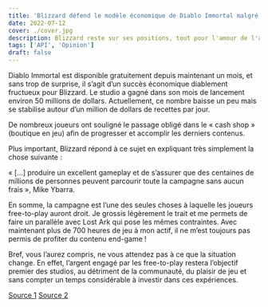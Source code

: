 ```yaml
---
title: 'Blizzard défend le modèle économique de Diablo Immortal malgré le torrent de critiques'
date: 2022-07-12
cover: ./cover.jpg
description: Blizzard reste sur ses positions, tout pour l'amour de l'argent.
tags: ['API', 'Opinion']
draft: false
---
```


Diablo Immortal est disponible gratuitement depuis maintenant un mois, et sans trop de surprise, il s’agit d’un succès économique diablement fructueux pour Blizzard. Le studio a gagné dans son mois de lancement environ 50 millions de dollars. Actuellement, ce nombre baisse un peu mais se stabilise autour d’un million de dollars de recettes par jour.

De nombreux joueurs ont souligné le passage obligé dans le « cash shop » (boutique en jeu) afin de progresser et accomplir les derniers contenus.

Plus important, Blizzard répond à ce sujet en expliquant très simplement la chose suivante :

« […] produire un excellent gameplay et de s’assurer que des centaines de millions de personnes peuvent parcourir toute la campagne sans aucun frais », Mike Ybarra.

En somme, la campagne est l’une des seules choses à laquelle les joueurs free-to-play auront droit. Je grossis légèrement le trait et me permets de faire un parallèle avec Lost Ark qui pose les mêmes contraintes. Avec maintenant plus de 700 heures de jeu à mon actif, il ne m’est toujours pas permis de profiter du contenu end-game !

Bref, vous l’aurez compris, ne vous attendez pas à ce que la situation change. En effet, l’argent engagé par les free-to-play restera l’objectif premier des studios, au détriment de la communauté, du plaisir de jeu et sans compter un temps considérable à investir dans ces expériences.

[Source 1](https://www.actugaming.net/diablo-immortal-blizzard-defend-le-modele-economique-508965/)    [Source 2](https://www.actugaming.net/diablo-immortal-plus-de-1-million-de-dollars-par-jour-507802/)